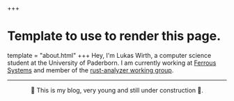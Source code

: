 +++
# Template to use to render this page.
template = "about.html"
+++
Hey, I'm Lukas Wirth, a computer science student at the University of Paderborn.
I am currently working at [Ferrous Systems](https://ferrous-systems.com/) and member of the [rust-analyzer working group](https://www.rust-lang.org/governance/teams/compiler#RLS%202.0%20working%20group).

---

<div style="text-align: center;">
    🚧 This is my blog, very young and still under construction 🚧.
